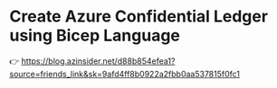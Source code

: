 # Create Azure Confidential Ledger using Bicep Language

👉 https://blog.azinsider.net/d88b854efea1?source=friends_link&sk=9afd4ff8b0922a2fbb0aa537815f0fc1
